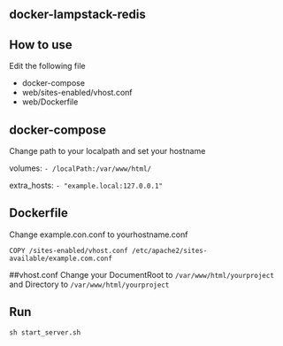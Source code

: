 ## docker-lampstack-redis
## How to use
Edit the following file
 - docker-compose
 - web/sites-enabled/vhost.conf
 - web/Dockerfile
 
 ## docker-compose
 
 Change path to your localpath and set your hostname
 
 volumes:
   ``` - /localPath:/var/www/html/ ```
    
 extra_hosts:
   ``` - "example.local:127.0.0.1" ```

## Dockerfile
Change example.con.conf to yourhostname.conf
```
COPY /sites-enabled/vhost.conf /etc/apache2/sites-available/example.com.conf
```
    
##vhost.conf
Change your DocumentRoot to 
``` /var/www/html/yourproject ```  and Directory to ``` /var/www/html/yourproject ```

## Run
``` sh start_server.sh ```



